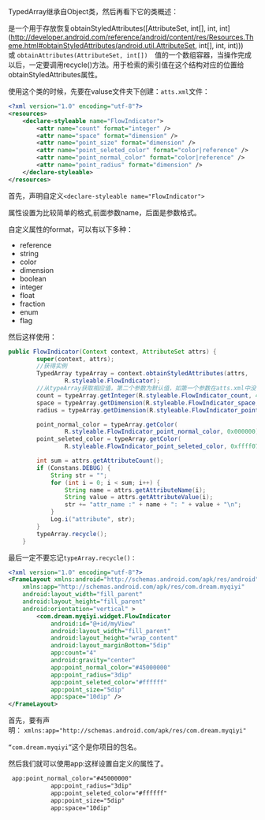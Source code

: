 TypedArray继承自Object类，然后再看下它的类概述：

是一个用于存放恢复obtainStyledAttributes([AttributeSet, int[\], int, int](http://developer.android.com/reference/android/content/res/Resources.Theme.html#obtainStyledAttributes(android.util.AttributeSet, int[], int, int)))或 `obtainAttributes(AttributeSet, int[])  `值的一个数组容器，当操作完成以后，一定要调用recycle()方法。用于检索的索引值在这个结构对应的位置给obtainStyledAttributes属性。

使用这个类的时候，先要在valuse文件夹下创建：`atts.xml`文件：

```xml
<?xml version="1.0" encoding="utf-8"?>
<resources>
    <declare-styleable name="FlowIndicator">
        <attr name="count" format="integer" />
        <attr name="space" format="dimension" />
        <attr name="point_size" format="dimension" />
        <attr name="point_seleted_color" format="color|reference" />
        <attr name="point_normal_color" format="color|reference" />
        <attr name="point_radius" format="dimension" />
    </declare-styleable>
</resources>
```

首先，声明自定义`<declare-styleable name="FlowIndicator">`

属性设置为比较简单的格式,前面参数name，后面是参数格式。

自定义属性的format，可以有以下多种：

- reference
- string
- color
- dimension
- boolean
- integer
- float
- fraction
- enum
- flag

然后这样使用：

```java
public FlowIndicator(Context context, AttributeSet attrs) {
		super(context, attrs);
		//获得实例
		TypedArray typeArray = context.obtainStyledAttributes(attrs,
				R.styleable.FlowIndicator);
		//从typeArray获取相应值，第二个参数为默认值，如第一个参数在atts.xml中没有定义，返回第二个参数值
		count = typeArray.getInteger(R.styleable.FlowIndicator_count, 4);
		space = typeArray.getDimension(R.styleable.FlowIndicator_space, 9);
		radius = typeArray.getDimension(R.styleable.FlowIndicator_point_radius, 9);

		point_normal_color = typeArray.getColor(
				R.styleable.FlowIndicator_point_normal_color, 0x000000);
		point_seleted_color = typeArray.getColor(
				R.styleable.FlowIndicator_point_seleted_color, 0xffff07);

		int sum = attrs.getAttributeCount();
		if (Constans.DEBUG) {
			String str = "";
			for (int i = 0; i < sum; i++) {
				String name = attrs.getAttributeName(i);
				String value = attrs.getAttributeValue(i);
				str += "attr_name :" + name + ": " + value + "\n";
			}
			Log.i("attribute", str);
		}
		typeArray.recycle();
	}
```

最后一定不要忘记`typeArray.recycle()：`

```xml
<?xml version="1.0" encoding="utf-8"?>
<FrameLayout xmlns:android="http://schemas.android.com/apk/res/android"
    xmlns:app="http://schemas.android.com/apk/res/com.dream.myqiyi"
    android:layout_width="fill_parent"
    android:layout_height="fill_parent"
    android:orientation="vertical" >
        <com.dream.myqiyi.widget.FlowIndicator
            android:id="@+id/myView"
            android:layout_width="fill_parent"
            android:layout_height="wrap_content"
            android:layout_marginBottom="5dip"
            app:count="4"
            android:gravity="center"
            app:point_normal_color="#45000000"
            app:point_radius="3dip"
            app:point_seleted_color="#ffffff"
            app:point_size="5dip"
            app:space="10dip" />
</FrameLayout>
```

首先，要有声明： `xmlns:app="http://schemas.android.com/apk/res/com.dream.myqiyi"`

`“com.dream.myqiyi”`这个是你项目的包名。

然后我们就可以使用app:这样设置自定义的属性了。

```xml
 app:point_normal_color="#45000000"
            app:point_radius="3dip"
            app:point_seleted_color="#ffffff"
            app:point_size="5dip"
            app:space="10dip"
```